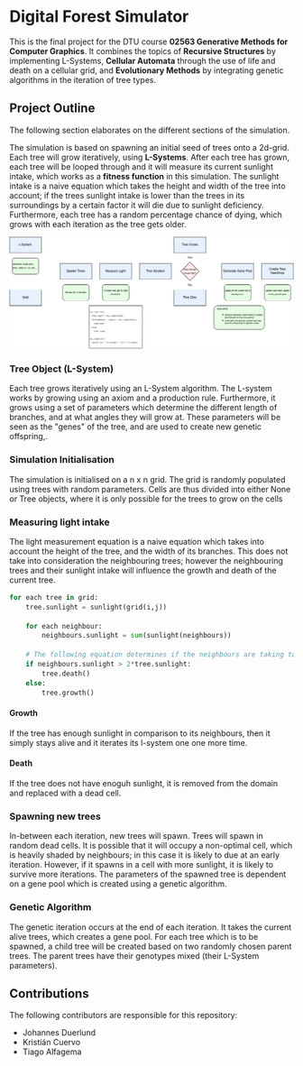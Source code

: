 # Digital Forest Simulator

This is the final project for the DTU course **02563 Generative Methods for Computer Graphics**. It combines the topics of **Recursive Structures** by implementing L-Systems, **Cellular Automata** through the use of life and death on a cellular grid, and **Evolutionary Methods** by integrating genetic algorithms in the iteration of tree types. 

## Project Outline 
The following section elaborates on the different sections of the simulation. 

The simulation is based on spawning an initial seed of trees onto a 2d-grid. Each tree will grow iteratively, using **L-Systems**. After each tree has grown, each tree will be looped through and it will measure its current sunlight intake, which works as a **fitness function** in this simulation. The sunlight intake is a naive equation which takes the height and width of the tree into account; if the trees sunlight intake is lower than the trees in its surroundings by a certain factor it will die due to sunlight deficiency. Furthermore, each tree has a random percentage chance of dying, which grows with each iteration as the tree gets older. 

![Diagram](https://github.com/KristianCuervo/DigitalForest/blob/master/gengraph.png) 

### Tree Object (L-System)
Each tree grows iteratively using an L-System algorithm. The L-system works by growing using an axiom and a production rule. Furthermore, it grows using a set of parameters which determine the different length of branches, and at what angles they will grow at. These parameters will be seen as the "genes" of the tree, and are used to create new genetic offspring,.


### Simulation Initialisation

The simulation is initialised on a n x n grid. The grid is randomly populated using trees with random parameters. Cells are thus divided into either None or Tree objects, where it is only possible for the trees to grow on the cells 

### Measuring light intake

The light measurement equation is a naive equation which takes into account the height of the tree, and the width of its branches. This does not take into consideration the neighbouring trees; however the neighbouring trees and their sunlight intake will influence the growth and death of the current tree.


```python
for each tree in grid:
    tree.sunlight = sunlight(grid(i,j))
    
    for each neighbour: 
        neighbours.sunlight = sum(sunlight(neighbours))
    
    # The following equation determines if the neighbours are taking too much sun in comparison to the current tree. 
    if neighbours.sunlight > 2*tree.sunlight: 
        tree.death()
    else:
        tree.growth()

```

#### Growth

If the tree has enough sunlight in comparison to its neighbours, then it simply stays alive and it iterates its l-system one one more time.

#### Death

If the tree does not have enoguh sunlight, it is removed from the domain and replaced with a dead cell.

### Spawning new trees
In-between each iteration, new trees will spawn. Trees will spawn in random dead cells. It is possible that it will occupy a non-optimal cell, which is heavily shaded by neighbours; in this case it is likely to due at an early iteration. However, if it spawns in a cell with more sunlight, it is likely to survive more iterations. The parameters of the spawned tree is dependent on a gene pool which is created using a genetic algorithm. 

### Genetic Algorithm

The genetic iteration occurs at the end of each iteration. It takes the current alive trees, which creates a gene pool. For each tree which is to be spawned, a child tree will be created based on two randomly chosen parent trees. The parent trees have their genotypes mixed (their L-System parameters). 

## Contributions
The following contributors are responsible for this repository:
- Johannes Duerlund
- Kristián Cuervo
- Tiago Alfagema 
